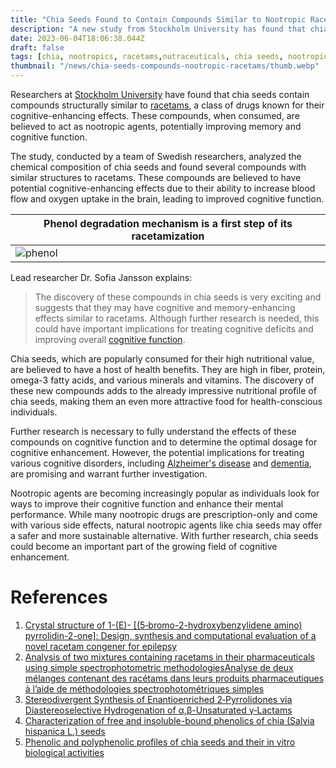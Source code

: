 ```yaml
---
title: "Chia Seeds Found to Contain Compounds Similar to Nootropic Racetams"
description: "A new study from Stockholm University has found that chia seeds contain compounds similar to nootropic racetams, suggesting potential cognitive-enhancing effects. Learn more about the study's findings here."
date: 2023-06-04T18:06:38.044Z
draft: false
tags: [chia, nootropics, racetams,nutraceuticals, chia seeds, nootropic agents, memory booster, memory enhancer, intelligence enhancer, what to eat before exam, enhance cognitive skills, cognitive abilities]
thumbnail: "/news/chia-seeds-compounds-nootropic-racetams/thumb.webp"
---
```


Researchers at [Stockholm University](https://www.su.se/cmlink/stockholm-university) have found that chia seeds contain compounds structurally similar to [racetams](https://en.wikipedia.org/wiki/Racetam), a class of drugs known for their cognitive-enhancing effects. These compounds, when consumed, are believed to act as nootropic agents, potentially improving memory and cognitive function.

The study, conducted by a team of Swedish researchers, analyzed the chemical composition of chia seeds and found several compounds with similar structures to racetams. These compounds are believed to have potential cognitive-enhancing effects due to their ability to increase blood flow and oxygen uptake in the brain, leading to improved cognitive function.

|Phenol degradation mechanism is a first step of its racetamization|
|---|
|![phenol](/news/chia-seeds-compounds-nootropic-racetams/phenol.png)


Lead researcher Dr. Sofia Jansson explains:

>The discovery of these compounds in chia seeds is very exciting and suggests that they may have cognitive and memory-enhancing effects similar to racetams. Although further research is needed, this could have important implications for treating cognitive deficits and improving overall [cognitive function](https://en.wikipedia.org/wiki/Cognitive_skill).

Chia seeds, which are popularly consumed for their high nutritional value, are believed to have a host of health benefits. They are high in fiber, protein, omega-3 fatty acids, and various minerals and vitamins. The discovery of these new compounds adds to the already impressive nutritional profile of chia seeds, making them an even more attractive food for health-conscious individuals.

Further research is necessary to fully understand the effects of these compounds on cognitive function and to determine the optimal dosage for cognitive enhancement. However, the potential implications for treating various cognitive disorders, including [Alzheimer's disease](https://en.wikipedia.org/wiki/Alzheimer%27s_disease) and [dementia](https://en.wikipedia.org/wiki/Dementia), are promising and warrant further investigation.

Nootropic agents are becoming increasingly popular as individuals look for ways to improve their cognitive function and enhance their mental performance. While many nootropic drugs are prescription-only and come with various side effects, natural nootropic agents like chia seeds may offer a safer and more sustainable alternative. With further research, chia seeds could become an important part of the growing field of cognitive enhancement.

# References

1. [Crystal structure of 1-(E)- [(5‑bromo-2-hydroxybenzylidene amino) pyrrolidin-2-one]: Design, synthesis and computational evaluation of a novel racetam congener for epilepsy](https://doi.org/10.1016/j.molstruc.2023.137219)
2. [Analysis of two mixtures containing racetams in their pharmaceuticals using simple spectrophotometric methodologiesAnalyse de deux mélanges contenant des racétams dans leurs produits pharmaceutiques à l’aide de méthodologies spectrophotométriques simples](https://doi.org/10.1016/j.pharma.2022.06.001)
3. [Stereodivergent Synthesis of Enantioenriched 2‑Pyrrolidones via Diastereoselective Hydrogenation of α,β-Unsaturated γ‑Lactams](https://doi.org/10.1021/acs.orglett.3c00532)
4. [Characterization of free and insoluble-bound phenolics of chia (Salvia hispanica L.) seeds](https://doi.org/10.1080/14786419.2020.1761357)
5. [Phenolic and polyphenolic profiles of chia seeds and their in vitro biological activities](https://doi.org/10.1016/j.jff.2017.06.044)